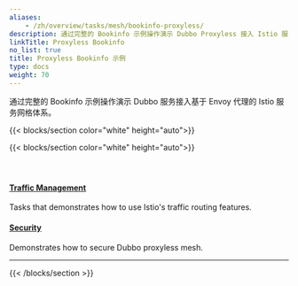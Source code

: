 ```yaml
---
aliases:
    - /zh/overview/tasks/mesh/bookinfo-proxyless/
description: 通过完整的 Bookinfo 示例操作演示 Dubbo Proxyless 接入 Istio 服务网格体系。
linkTitle: Proxyless Bookinfo
no_list: true
title: Proxyless Bookinfo 示例
type: docs
weight: 70
---
```




通过完整的 Bookinfo 示例操作演示 Dubbo 服务接入基于 Envoy 代理的 Istio 服务网格体系。

{{< blocks/section color="white" height="auto">}}

{{< blocks/section color="white" height="auto">}}
<div class="td-content list-page">
    <div class="lead"></div><header class="article-meta">
    </header><div class="row">
    <div class="col-sm col-md-6 mb-4">
        <div class="h-100 card shadow" href="#">
            <div class="card-body">
                <h4 class="card-title">
                    <a href='{{< relref "./traffic/" >}}'>Traffic Management</a>
                </h4>
                <p>Tasks that demonstrates how to use Istio's traffic routing features.</p>
            </div>
        </div>
    </div>
    <div class="col-sm col-md-6 mb-4">
        <div class="h-100 card shadow">
            <div class="card-body">
                <h4 class="card-title">
                    <a href='{{< relref "./security/" >}}'>Security</a>
                </h4>
                <p>Demonstrates how to secure Dubbo proxyless mesh.</p>
            </div>
        </div>
    </div>
</div>
<hr>
</div>

{{< /blocks/section >}}